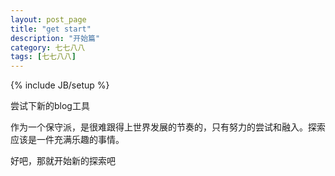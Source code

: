 ```yaml
---
layout: post_page
title: "get start"
description: "开始篇"
category: 七七八八
tags: [七七八八]
---
```

{% include JB/setup %}

尝试下新的blog工具

<!--more-->

作为一个保守派，是很难跟得上世界发展的节奏的，只有努力的尝试和融入。探索应该是一件充满乐趣的事情。

好吧，那就开始新的探索吧



